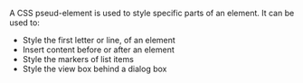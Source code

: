 A CSS pseud-element is used to style specific parts of an element. It can be used to:
- Style the first letter or line, of an element
- Insert content before or after an element
- Style the markers of list items
- Style the view box behind a dialog box 
